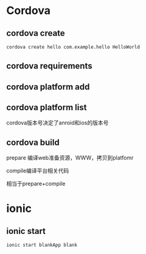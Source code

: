 # Cordova

## cordova create

```bash
cordova create hello com.example.hello HelloWorld
```

## cordova requirements

## cordova platform add

## cordova platform list

cordova版本号决定了anroid和ios的版本号

## cordova build <platform>

prepare 编译web准备资源，WWW，拷贝到platfomr

compile编译平台相关代码

相当于prepare+compile

# ionic

## ionic start

`ionic start blankApp blank`